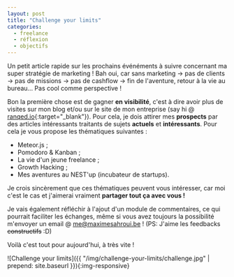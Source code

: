 ```yaml
---
layout: post
title: "Challenge your limits"
categories:
  - freelance
  - réflexion
  - objectifs
---
```


Un petit article rapide sur les prochains événéments à suivre concernant ma super stratégie de marketing ! Bah oui, car sans marketing -> pas de clients -> pas de missions -> pas de cashflow -> fin de l'aventure, retour à la vie au bureau... Pas cool comme perspective !

Bon la première chose est de gagner __en visibilité__, c'est à dire avoir plus de visites sur mon blog et/ou sur le site de mon entreprise (say hi @ [ranqed.io](http://ranqed.io){:target="_blank"}). Pour cela, je dois attirer mes __prospects__ par des articles intéressants traitants de sujets __actuels__ et __intéressants__. Pour cela je vous propose les thématiques suivantes :

- Meteor.js ;
- Pomodoro & Kanban ;
- La vie d'un jeune freelance ;
- Growth Hacking ;
- Mes aventures au NEST'up (incubateur de startups).

Je crois sincèrement que ces thématiques peuvent vous intéresser, car moi c'est le cas et j'aimerai vraiment __partager tout ça avec vous !__

Je vais également réfléchir à l'ajout d'un module de commentaires, ce qui pourrait faciliter les échanges, même si vous avez toujours la possibilité m'envoyer un email @ [me@maximesahroui.be](mailto:me@maximesahroui.be) ! (PS: J'aime les feedbacks <s>constructifs</s> :D)

Voilà c'est tout pour aujourd'hui, à très vite !

![Challenge your limits]({{ "/img/challenge-your-limits/challenge.jpg" | prepend: site.baseurl }}){:img-responsive}
